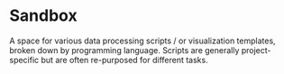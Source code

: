 # Sandbox

A space for various data processing scripts / or visualization templates, broken down by programming language. Scripts are generally project-specific but are often re-purposed for different tasks.
